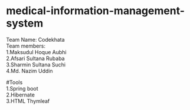 # medical-information-management-system
Team Name: Codekhata <br>
Team members:<br>
1.Maksudul Hoque Aubhi<br>
2.Afsari Sultana Rubaba<br>
3.Sharmin Sultana Suchi<br>
4.Md. Nazim Uddin

#Tools<br>
1.Spring boot <br>
2.Hibernate   <br>
3.HTML Thymleaf <br>
